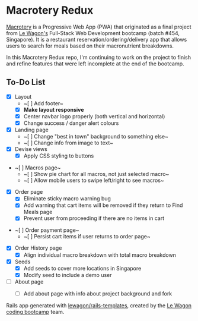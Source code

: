 # Macrotery Redux

[Macrotery](https://github.com/pelicularities/macrotery) is a Progressive Web App (PWA) that originated as a final project from [Le Wagon's](https://github.com/lewagon) Full-Stack Web Development bootcamp (batch #454, Singapore). It is a restaurant reservation/ordering/delivery app that allows users to search for meals based on their macronutrient breakdowns.

In this Macrotery Redux repo, I'm continuing to work on the project to finish and refine features that were left incomplete at the end of the bootcamp.

## To-Do List
- [x] Layout
  - ~[ ] Add footer~
  - [x] **Make layout responsive**
  - [x] Center navbar logo properly (both vertical and horizontal)
  - [x] Change success / danger alert colours
- [x] Landing page
  - ~[ ] Change "best in town" background to something else~
  - ~[ ] Change info from image to text~
- [x] Devise views
  - [x] Apply CSS styling to buttons
- ~[ ] Macros page~
  - ~[ ] Show pie chart for all macros, not just selected macro~
  - ~[ ] Allow mobile users to swipe left/right to see macros~
- [x] Order page
  - [x] Eliminate sticky macro warning bug
  - [x] Add warning that cart items will be removed if they return to Find Meals page
  - [x] Prevent user from proceeding if there are no items in cart
- ~[ ] Order payment page~
  - ~[ ] Persist cart items if user returns to order page~
- [x] Order History page
  - [x] Align individual macro breakdown with total macro breakdown
- [x] Seeds
  - [x] Add seeds to cover more locations in Singapore
  - [x] Modify seed to include a demo user
- [ ] About page
  - [ ] Add about page with info about project background and fork


Rails app generated with [lewagon/rails-templates](https://github.com/lewagon/rails-templates), created by the [Le Wagon coding bootcamp](https://www.lewagon.com) team.
